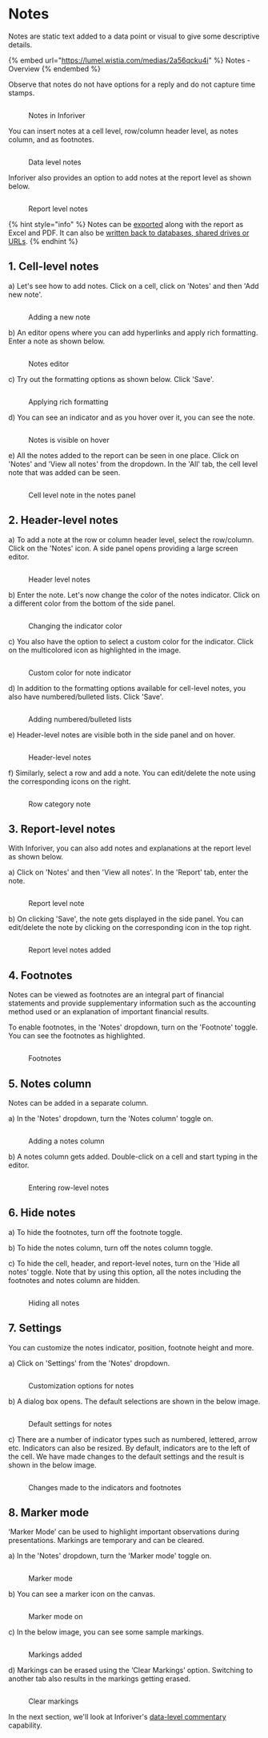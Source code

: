 # Notes

Notes are static text added to a data point or visual to give some descriptive details.&#x20;

{% embed url="https://lumel.wistia.com/medias/2a56qcku4i" %}
Notes - Overview
{% endembed %}

Observe that notes do not have options for a reply and do not capture time stamps.&#x20;

<figure><img src="../../.gitbook/assets/8.1.1 Notes.png" alt=""><figcaption><p>Notes in Inforiver</p></figcaption></figure>

You can insert notes at a cell level, row/column header level, as notes column, and as footnotes.

<figure><img src="../../.gitbook/assets/8.1.2 Notes.png" alt=""><figcaption><p>Data level notes</p></figcaption></figure>

Inforiver also provides an option to add notes at the report level as shown below.

<figure><img src="../../.gitbook/assets/8.1.2(2) Notes.png" alt=""><figcaption><p>Report level notes</p></figcaption></figure>

{% hint style="info" %}
Notes can be [exported](../7.-sharing-and-exporting-reports/export.md) along with the report as Excel and PDF. It can also be [written back to databases, shared drives or URLs](../9.-data-writeback.md).
{% endhint %}

## 1. Cell-level notes

a) Let's see how to add notes. Click on a cell, click on 'Notes' and then 'Add new note'.

<figure><img src="../../.gitbook/assets/8.1.3 Notes.png" alt=""><figcaption><p>Adding a new note</p></figcaption></figure>

b) An editor opens where you can add hyperlinks and apply rich formatting. Enter a note as shown below.

<figure><img src="../../.gitbook/assets/8.1.4 Notes.png" alt=""><figcaption><p>Notes editor</p></figcaption></figure>

c) Try out the formatting options as shown below. Click 'Save'.

<figure><img src="../../.gitbook/assets/8.1.5 Notes.png" alt=""><figcaption><p>Applying rich formatting</p></figcaption></figure>

d) You can see an indicator and as you hover over it, you can see the note.

<figure><img src="../../.gitbook/assets/8.1.6 Notes.png" alt=""><figcaption><p>Notes is visible on hover</p></figcaption></figure>

e) All the notes added to the report can be seen in one place. Click on 'Notes' and 'View all notes' from the dropdown. In the 'All' tab, the cell level note that was added can be seen.

<figure><img src="../../.gitbook/assets/8.1.6(2) Notes.png" alt=""><figcaption><p>Cell level note in the notes panel</p></figcaption></figure>

## 2. Header-level notes

a) To add a note at the row or column header level, select the row/column. Click on the 'Notes' icon. A side panel opens providing a large screen editor.

<figure><img src="../../.gitbook/assets/8.1.7 Header notes.png" alt=""><figcaption><p>Header level notes</p></figcaption></figure>

b) Enter the note. Let's now change the color of the notes indicator. Click on a different color from the bottom of the side panel.

<figure><img src="../../.gitbook/assets/8.1.8 Header notes.png" alt=""><figcaption><p>Changing the indicator color</p></figcaption></figure>

c) You also have the option to select a custom color for the indicator. Click on the multicolored icon as highlighted in the image.

<figure><img src="../../.gitbook/assets/8.1.9 Header notes.png" alt=""><figcaption><p>Custom color for note indicator</p></figcaption></figure>

d) In addition to the formatting options available for cell-level notes, you also have numbered/bulleted lists. Click 'Save'.

<figure><img src="../../.gitbook/assets/8.1.10 Header notes.png" alt=""><figcaption><p>Adding numbered/bulleted lists</p></figcaption></figure>

e) Header-level notes are visible both in the side panel and on hover.

<figure><img src="../../.gitbook/assets/8.1.11 Header notes.png" alt=""><figcaption><p>Header-level notes</p></figcaption></figure>

f) Similarly, select a row and add a note. You can edit/delete the note using the corresponding icons on the right.

<figure><img src="../../.gitbook/assets/8.1.11(2) Header notes.png" alt=""><figcaption><p>Row category note</p></figcaption></figure>

## 3. Report-level notes

With Inforiver, you can also add notes and explanations at the report level as shown below.

a) Click on 'Notes' and then 'View all notes'. In the 'Report' tab, enter the note.

<figure><img src="../../.gitbook/assets/8.1.12 Report notes.png" alt=""><figcaption><p>Report level note</p></figcaption></figure>

b) On clicking 'Save', the note gets displayed in the side panel. You can edit/delete the note by clicking on the corresponding icon in the top right.

<figure><img src="../../.gitbook/assets/8.1.13 Report notes.png" alt=""><figcaption><p>Report level notes added</p></figcaption></figure>

## 4. Footnotes

Notes can be viewed as footnotes are an integral part of financial statements and provide supplementary information such as the accounting method used or an explanation of important financial results.&#x20;

To enable footnotes, in the 'Notes' dropdown, turn on the 'Footnote' toggle. You can see the footnotes as highlighted.

<figure><img src="../../.gitbook/assets/8.1.14 Footnotes.png" alt=""><figcaption><p>Footnotes</p></figcaption></figure>

## 5. Notes column

Notes can be added in a separate column.&#x20;

a) In the 'Notes' dropdown, turn the 'Notes column' toggle on.

<figure><img src="../../.gitbook/assets/8.1.16 Notes column.png" alt=""><figcaption><p>Adding a notes column</p></figcaption></figure>

b) A notes column gets added. Double-click on a cell and start typing in the editor.

<figure><img src="../../.gitbook/assets/8.1.17 Notes column.png" alt=""><figcaption><p>Entering row-level notes</p></figcaption></figure>

## 6. Hide notes

a) To hide the footnotes, turn off the footnote toggle.

b) To hide the notes column, turn off the notes column toggle.

c) To hide the cell, header, and report-level notes, turn on the 'Hide all notes' toggle. Note that by using this option, all the notes including the footnotes and notes column are hidden.&#x20;

<figure><img src="../../.gitbook/assets/8.1.15 Hide notes.png" alt=""><figcaption><p>Hiding all notes</p></figcaption></figure>

## 7. Settings

You can customize the notes indicator, position, footnote height and more.&#x20;

a) Click on 'Settings' from the 'Notes' dropdown.

<figure><img src="../../.gitbook/assets/8.1.18 Settings.png" alt=""><figcaption><p>Customization options for notes</p></figcaption></figure>

b) A dialog box opens. The default selections are shown in the below image.

<figure><img src="../../.gitbook/assets/8.1.19 Settings.png" alt=""><figcaption><p>Default settings for notes</p></figcaption></figure>

c) There are a number of indicator types such as numbered, lettered, arrow etc. Indicators can also be resized. By default, indicators are to the left of the cell. We have made changes to the default settings and the result is shown in the below image.

<figure><img src="../../.gitbook/assets/8.1.22 Settings.png" alt=""><figcaption><p>Changes made to the indicators and footnotes</p></figcaption></figure>

## 8. Marker mode

‘Marker Mode’ can be used to highlight important observations during presentations. Markings are temporary and can be cleared.&#x20;

a) In the 'Notes' dropdown, turn the 'Marker mode' toggle on.

<figure><img src="../../.gitbook/assets/8.1.23 Marker mode.png" alt=""><figcaption><p>Marker mode</p></figcaption></figure>

b) You can see a marker icon on the canvas.

<figure><img src="../../.gitbook/assets/8.1.24 Marker mode.png" alt=""><figcaption><p>Marker mode on</p></figcaption></figure>

c) In the below image, you can see some sample markings.

<figure><img src="../../.gitbook/assets/8.1.25 Marker mode.png" alt=""><figcaption><p>Markings added</p></figcaption></figure>

d) Markings can be erased using the ‘Clear Markings’ option. Switching to another tab also results in the markings getting erased.

<figure><img src="../../.gitbook/assets/8.1.26 Marker mode.png" alt=""><figcaption><p>Clear markings</p></figcaption></figure>

In the next section, we'll look at Inforiver's [data-level commentary](comments.md) capability.
